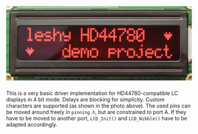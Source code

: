 # ![HD44780 example](photos/0.jpg)

This is a very basic driver implementation for HD44780-compatible LC displays in
4 bit mode. Delays are blocking for simplicity. Custom characters are supported
(as shown in the photo above). The used pins can be moved around freely in
`pinning.h`, but are constrained to port A. If they have to be moved to another
port, `LCD_Init()` and `LCD_Nibble()` have to be adapted accordingly.
